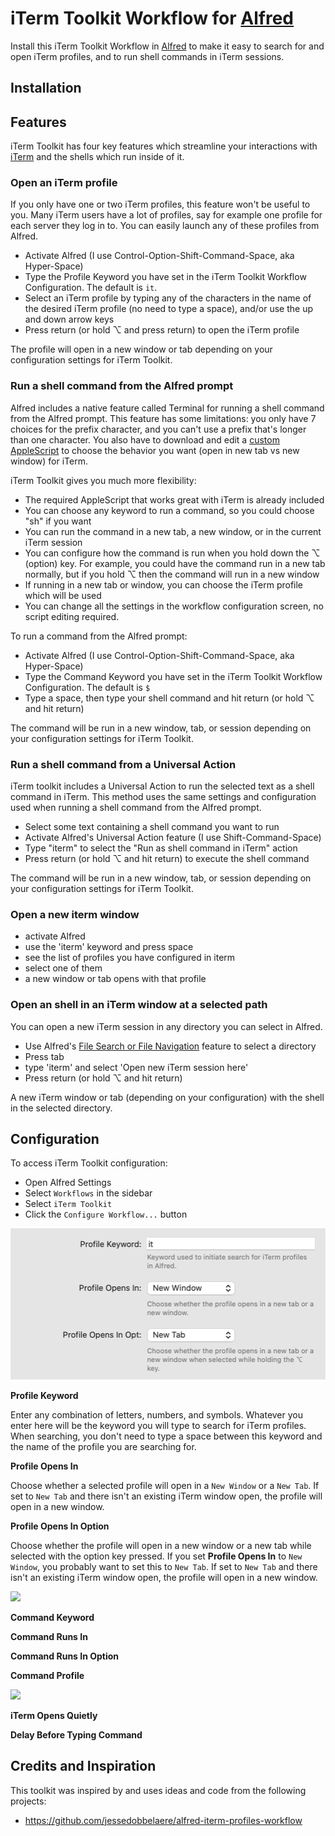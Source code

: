 # iTerm Toolkit Workflow for [Alfred](http://www.alfredapp.com)

Install this iTerm Toolkit Workflow in [Alfred](http://www.alfredapp.com)
to make it easy to search for and open iTerm profiles, and to run shell
commands in iTerm sessions.

## Installation


## Features

iTerm Toolkit has four key features which streamline your interactions with
[iTerm](https://iterm2.com/) and the shells which run inside of it.

### Open an iTerm profile

If you only have one or two iTerm profiles, this feature won't be useful to you.
Many iTerm users have a lot of profiles, say for example one profile for each server
they log in to. You can easily launch any of these profiles from Alfred.

- Activate Alfred (I use Control-Option-Shift-Command-Space, aka Hyper-Space)
- Type the Profile Keyword you have set in the iTerm Toolkit Workflow Configuration.
  The default is `it`.
- Select an iTerm profile by typing any of the characters in the name of the
  desired iTerm profile (no need to type a space), and/or use the up and down
  arrow keys
- Press return (or hold ⌥ and press return) to open the iTerm profile

The profile will open in a new window or tab depending on your configuration
settings for iTerm Toolkit.


### Run a shell command from the Alfred prompt

Alfred includes a native feature called Terminal for running a shell command from the
Alfred prompt. This feature has some limitations: you only have 7 choices for the prefix
character, and you can't use a prefix that's longer than one character. You also
have to download and edit a [custom AppleScript](https://github.com/vitorgalvao/custom-alfred-iterm-scripts)
to choose the behavior you want (open in new tab vs new window) for iTerm.

iTerm Toolkit gives you much more flexibility:

- The required AppleScript that works great with iTerm is already included
- You can choose any keyword to run a command, so you could choose "sh" if you want
- You can run the command in a new tab, a new window, or in the current iTerm session
- You can configure how the command is run when you hold down the ⌥ (option) key. For
  example, you could have the command run in a new tab normally, but if you hold ⌥
  then the command will run in a new window
- If running in a new tab or window, you can choose the iTerm profile which will be used
- You can change all the settings in the workflow configuration screen, no script editing
  required.

To run a command from the Alfred prompt:

- Activate Alfred (I use Control-Option-Shift-Command-Space, aka Hyper-Space)
- Type the Command Keyword you have set in the iTerm Toolkit Workflow Configuration.
  The default is `$`
- Type a space, then type your shell command and hit return (or hold ⌥ and hit return)

The command will be run in a new window, tab, or session depending on your configuration
settings for iTerm Toolkit.


### Run a shell command from a Universal Action

iTerm toolkit includes a Universal Action to run the selected text as a shell
command in iTerm. This method uses the same settings and configuration used when
running a shell command from the Alfred prompt.

- Select some text containing a shell command you want to run
- Activate Alfred's Universal Action feature (I use Shift-Command-Space)
- Type "iterm" to select the "Run as shell command in iTerm" action
- Press return (or hold ⌥ and hit return) to execute the shell command

The command will be run in a new window, tab, or session depending on your configuration
settings for iTerm Toolkit.


### Open a new iterm window

- activate Alfred
- use the 'iterm' keyword and press space
- see the list of profiles you have configured in iterm
- select one of them
- a new window or tab opens with that profile


### Open an shell in an iTerm window at a selected path

You can open a new iTerm session in any directory you can select in Alfred.

- Use Alfred's [File Search or File Navigation](https://www.alfredapp.com/help/features/file-search/)
feature to select a directory
- Press tab
- type 'iterm' and select 'Open new iTerm session here'
- Press return (or hold ⌥ and hit return)

A new iTerm window or tab (depending on your configuration) with the shell in the
selected directory.


## Configuration

To access iTerm Toolkit configuration:

- Open Alfred Settings
- Select  `Workflows` in the sidebar
- Select `iTerm Toolkit`
- Click the `Configure Workflow...` button

![](gfx/config-profile.png)

**Profile Keyword**

Enter any combination of letters, numbers, and symbols. Whatever you enter
here will be the keyword you will type to search for iTerm profiles. When
searching, you don't need to type a space between this keyword and the name
of the profile you are searching for.

**Profile Opens In**

Choose whether a selected profile will open in a `New Window` or a
`New Tab`. If set to `New Tab` and there isn't an existing iTerm window
open, the profile will open in a new window.

**Profile Opens In Option**

Choose whether the profile will open in a new window or a new tab while
selected with the option key pressed. If you set **Profile Opens In** to
`New Window`, you probably want to set this to `New Tab`. If set to `New Tab`
and there isn't an existing iTerm window open, the profile will open in a new
window.

![](gfx/config-command.png)

**Command Keyword**


**Command Runs In**


**Command Runs In Option**


**Command Profile**


![](gfx/config-other.png)

**iTerm Opens Quietly**


**Delay Before Typing Command**



## Credits and Inspiration

This toolkit was inspired by and uses ideas and code from the following
projects:

- https://github.com/jessedobbelaere/alfred-iterm-profiles-workflow
